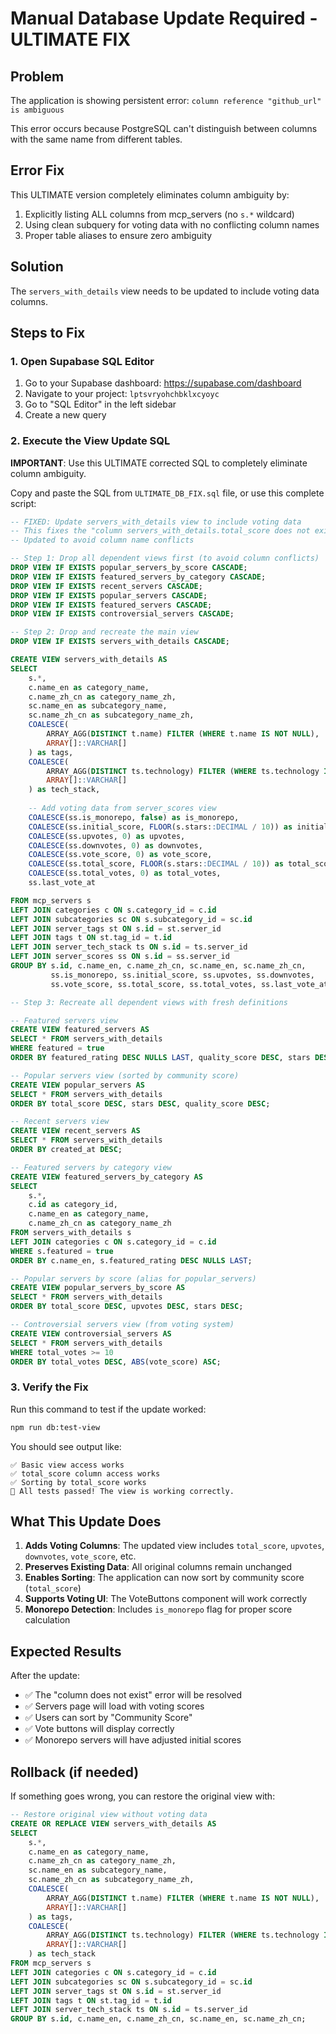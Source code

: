 # Manual Database Update Required - ULTIMATE FIX

## Problem
The application is showing persistent error:
`column reference "github_url" is ambiguous`

This error occurs because PostgreSQL can't distinguish between columns with the same name from different tables.

## Error Fix
This ULTIMATE version completely eliminates column ambiguity by:
1. Explicitly listing ALL columns from mcp_servers (no `s.*` wildcard)
2. Using clean subquery for voting data with no conflicting column names
3. Proper table aliases to ensure zero ambiguity

## Solution
The `servers_with_details` view needs to be updated to include voting data columns.

## Steps to Fix

### 1. Open Supabase SQL Editor
1. Go to your Supabase dashboard: https://supabase.com/dashboard
2. Navigate to your project: `lptsvryohchbklxcyoyc`
3. Go to "SQL Editor" in the left sidebar
4. Create a new query

### 2. Execute the View Update SQL

**IMPORTANT**: Use this ULTIMATE corrected SQL to completely eliminate column ambiguity.

Copy and paste the SQL from `ULTIMATE_DB_FIX.sql` file, or use this complete script:

```sql
-- FIXED: Update servers_with_details view to include voting data
-- This fixes the "column servers_with_details.total_score does not exist" error
-- Updated to avoid column name conflicts

-- Step 1: Drop all dependent views first (to avoid column conflicts)
DROP VIEW IF EXISTS popular_servers_by_score CASCADE;
DROP VIEW IF EXISTS featured_servers_by_category CASCADE;
DROP VIEW IF EXISTS recent_servers CASCADE;
DROP VIEW IF EXISTS popular_servers CASCADE;
DROP VIEW IF EXISTS featured_servers CASCADE;
DROP VIEW IF EXISTS controversial_servers CASCADE;

-- Step 2: Drop and recreate the main view
DROP VIEW IF EXISTS servers_with_details CASCADE;

CREATE VIEW servers_with_details AS
SELECT 
    s.*,
    c.name_en as category_name,
    c.name_zh_cn as category_name_zh,
    sc.name_en as subcategory_name,
    sc.name_zh_cn as subcategory_name_zh,
    COALESCE(
        ARRAY_AGG(DISTINCT t.name) FILTER (WHERE t.name IS NOT NULL), 
        ARRAY[]::VARCHAR[]
    ) as tags,
    COALESCE(
        ARRAY_AGG(DISTINCT ts.technology) FILTER (WHERE ts.technology IS NOT NULL), 
        ARRAY[]::VARCHAR[]
    ) as tech_stack,
    
    -- Add voting data from server_scores view
    COALESCE(ss.is_monorepo, false) as is_monorepo,
    COALESCE(ss.initial_score, FLOOR(s.stars::DECIMAL / 10)) as initial_score,
    COALESCE(ss.upvotes, 0) as upvotes,
    COALESCE(ss.downvotes, 0) as downvotes,
    COALESCE(ss.vote_score, 0) as vote_score,
    COALESCE(ss.total_score, FLOOR(s.stars::DECIMAL / 10)) as total_score,
    COALESCE(ss.total_votes, 0) as total_votes,
    ss.last_vote_at

FROM mcp_servers s
LEFT JOIN categories c ON s.category_id = c.id
LEFT JOIN subcategories sc ON s.subcategory_id = sc.id
LEFT JOIN server_tags st ON s.id = st.server_id
LEFT JOIN tags t ON st.tag_id = t.id
LEFT JOIN server_tech_stack ts ON s.id = ts.server_id
LEFT JOIN server_scores ss ON s.id = ss.server_id
GROUP BY s.id, c.name_en, c.name_zh_cn, sc.name_en, sc.name_zh_cn, 
         ss.is_monorepo, ss.initial_score, ss.upvotes, ss.downvotes, 
         ss.vote_score, ss.total_score, ss.total_votes, ss.last_vote_at;

-- Step 3: Recreate all dependent views with fresh definitions

-- Featured servers view
CREATE VIEW featured_servers AS
SELECT * FROM servers_with_details
WHERE featured = true
ORDER BY featured_rating DESC NULLS LAST, quality_score DESC, stars DESC;

-- Popular servers view (sorted by community score)
CREATE VIEW popular_servers AS
SELECT * FROM servers_with_details
ORDER BY total_score DESC, stars DESC, quality_score DESC;

-- Recent servers view
CREATE VIEW recent_servers AS
SELECT * FROM servers_with_details
ORDER BY created_at DESC;

-- Featured servers by category view
CREATE VIEW featured_servers_by_category AS
SELECT 
    s.*,
    c.id as category_id,
    c.name_en as category_name,
    c.name_zh_cn as category_name_zh
FROM servers_with_details s
LEFT JOIN categories c ON s.category_id = c.id
WHERE s.featured = true
ORDER BY c.name_en, s.featured_rating DESC NULLS LAST;

-- Popular servers by score (alias for popular_servers)
CREATE VIEW popular_servers_by_score AS
SELECT * FROM servers_with_details
ORDER BY total_score DESC, upvotes DESC, stars DESC;

-- Controversial servers view (from voting system)
CREATE VIEW controversial_servers AS
SELECT * FROM servers_with_details
WHERE total_votes >= 10
ORDER BY total_votes DESC, ABS(vote_score) ASC;
```

### 3. Verify the Fix

Run this command to test if the update worked:

```bash
npm run db:test-view
```

You should see output like:
```
✅ Basic view access works
✅ total_score column access works
✅ Sorting by total_score works
🎉 All tests passed! The view is working correctly.
```

## What This Update Does

1. **Adds Voting Columns**: The updated view includes `total_score`, `upvotes`, `downvotes`, `vote_score`, etc.
2. **Preserves Existing Data**: All original columns remain unchanged
3. **Enables Sorting**: The application can now sort by community score (`total_score`)
4. **Supports Voting UI**: The VoteButtons component will work correctly
5. **Monorepo Detection**: Includes `is_monorepo` flag for proper score calculation

## Expected Results

After the update:
- ✅ The "column does not exist" error will be resolved
- ✅ Servers page will load with voting scores
- ✅ Users can sort by "Community Score" 
- ✅ Vote buttons will display correctly
- ✅ Monorepo servers will have adjusted initial scores

## Rollback (if needed)

If something goes wrong, you can restore the original view with:

```sql
-- Restore original view without voting data
CREATE OR REPLACE VIEW servers_with_details AS
SELECT 
    s.*,
    c.name_en as category_name,
    c.name_zh_cn as category_name_zh,
    sc.name_en as subcategory_name,
    sc.name_zh_cn as subcategory_name_zh,
    COALESCE(
        ARRAY_AGG(DISTINCT t.name) FILTER (WHERE t.name IS NOT NULL), 
        ARRAY[]::VARCHAR[]
    ) as tags,
    COALESCE(
        ARRAY_AGG(DISTINCT ts.technology) FILTER (WHERE ts.technology IS NOT NULL), 
        ARRAY[]::VARCHAR[]
    ) as tech_stack
FROM mcp_servers s
LEFT JOIN categories c ON s.category_id = c.id
LEFT JOIN subcategories sc ON s.subcategory_id = sc.id
LEFT JOIN server_tags st ON s.id = st.server_id
LEFT JOIN tags t ON st.tag_id = t.id
LEFT JOIN server_tech_stack ts ON s.id = ts.server_id
GROUP BY s.id, c.name_en, c.name_zh_cn, sc.name_en, sc.name_zh_cn;
```